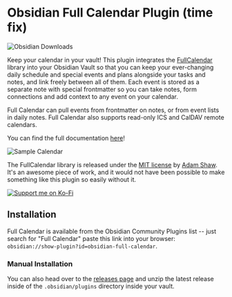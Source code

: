 # Obsidian Full Calendar Plugin (time fix)

![Obsidian Downloads](https://img.shields.io/badge/dynamic/json?logo=obsidian&color=%23483699&label=downloads&query=%24%5B%22obsidian-full-calendar%22%5D.downloads&url=https%3A%2F%2Fraw.githubusercontent.com%2Fobsidianmd%2Fobsidian-releases%2Fmaster%2Fcommunity-plugin-stats.json)

Keep your calendar in your vault! This plugin integrates the [FullCalendar](https://github.com/fullcalendar/fullcalendar) library into your Obsidian Vault so that you can keep your ever-changing daily schedule and special events and plans alongside your tasks and notes, and link freely between all of them. Each event is stored as a separate note with special frontmatter so you can take notes, form connections and add context to any event on your calendar.

Full Calendar can pull events from frontmatter on notes, or from event lists in daily notes. Full Calendar also supports read-only ICS and CalDAV remote calendars.

You can find the full documentation [here](https://davish.github.io/obsidian-full-calendar/)!

![Sample Calendar](https://raw.githubusercontent.com/davish/obsidian-full-calendar/main/docs/assets/sample-calendar.png)

The FullCalendar library is released under the [MIT license](https://github.com/fullcalendar/fullcalendar/blob/master/LICENSE.txt) by [Adam Shaw](https://github.com/arshaw). It's an awesome piece of work, and it would not have been possible to make something like this plugin so easily without it.

[![Support me on Ko-Fi](https://ko-fi.com/img/githubbutton_sm.svg)](https://ko-fi.com/M4M1GQ84A)

## Installation

Full Calendar is available from the Obsidian Community Plugins list -- just search for "Full Calendar" paste this link into your browser: `obsidian://show-plugin?id=obsidian-full-calendar`.

### Manual Installation

You can also head over to the [releases page](https://github.com/davish/obsidian-full-calendar/releases) and unzip the latest release inside of the `.obsidian/plugins` directory inside your vault.

